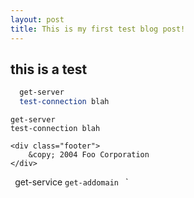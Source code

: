 ```yaml
---
layout: post
title: This is my first test blog post!
---
```


## this is a test

```powershell
  get-server
  test-connection blah
```

<pre><code>get-server
test-connection blah
</code></pre>

<pre><code>&lt;div class="footer"&gt;
    &amp;copy; 2004 Foo Corporation
&lt;/div&gt;
</code></pre>

`
`get-service
`get-addomain
`
`
